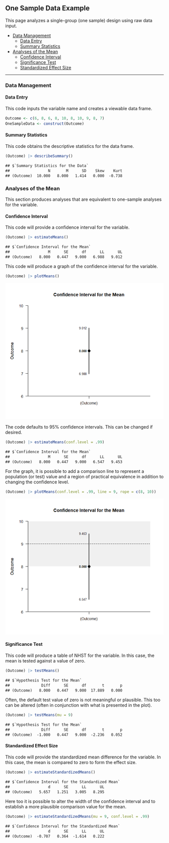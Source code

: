 
## One Sample Data Example

This page analyzes a single-group (one sample) design using raw data
input.

- [Data Management](#data-management)
  - [Data Entry](#data-entry)
  - [Summary Statistics](#summary-statistics)
- [Analyses of the Mean](#analyses-of-the-mean)
  - [Confidence Interval](#confidence-interval)
  - [Significance Test](#significance-test)
  - [Standardized Effect Size](#standardized-effect-size)

------------------------------------------------------------------------

### Data Management

#### Data Entry

This code inputs the variable name and creates a viewable data frame.

``` r
Outcome <- c(6, 8, 6, 8, 10, 8, 10, 9, 8, 7)
OneSampleData <- construct(Outcome)
```

#### Summary Statistics

This code obtains the descriptive statistics for the data frame.

``` r
(Outcome) |> describeSummary()
```

    ## $`Summary Statistics for the Data`
    ##                 N       M      SD    Skew    Kurt
    ## (Outcome)  10.000   8.000   1.414   0.000  -0.738

### Analyses of the Mean

This section produces analyses that are equivalent to one-sample
analyses for the variable.

#### Confidence Interval

This code will provide a confidence interval for the variable.

``` r
(Outcome) |> estimateMeans()
```

    ## $`Confidence Interval for the Mean`
    ##                 M      SE      df      LL      UL
    ## (Outcome)   8.000   0.447   9.000   6.988   9.012

This code will produce a graph of the confidence interval for the
variable.

``` r
(Outcome) |> plotMeans()
```

![](figures/OneSample-Data-MeansA-1.png)<!-- -->

The code defaults to 95% confidence intervals. This can be changed if
desired.

``` r
(Outcome) |> estimateMeans(conf.level = .99)
```

    ## $`Confidence Interval for the Mean`
    ##                 M      SE      df      LL      UL
    ## (Outcome)   8.000   0.447   9.000   6.547   9.453

For the graph, it is possible to add a comparison line to represent a
population (or test) value and a region of practical equivalence in
addition to changing the confidence level.

``` r
(Outcome) |> plotMeans(conf.level = .99, line = 9, rope = c(8, 10))
```

![](figures/OneSample-Data-MeansB-1.png)<!-- -->

#### Significance Test

This code will produce a table of NHST for the variable. In this case,
the mean is tested against a value of zero.

``` r
(Outcome) |> testMeans()
```

    ## $`Hypothesis Test for the Mean`
    ##              Diff      SE      df       t       p
    ## (Outcome)   8.000   0.447   9.000  17.889   0.000

Often, the default test value of zero is not meaningful or plausible.
This too can be altered (often in conjunction with what is presented in
the plot).

``` r
(Outcome) |> testMeans(mu = 9)
```

    ## $`Hypothesis Test for the Mean`
    ##              Diff      SE      df       t       p
    ## (Outcome)  -1.000   0.447   9.000  -2.236   0.052

#### Standardized Effect Size

This code will provide the standardized mean difference for the
variable. In this case, the mean is compared to zero to form the effect
size.

``` r
(Outcome) |> estimateStandardizedMeans()
```

    ## $`Confidence Interval for the Standardized Mean`
    ##                 d      SE      LL      UL
    ## (Outcome)   5.657   1.251   3.005   8.295

Here too it is possible to alter the width of the confidence interval
and to establish a more plausible comparison value for the mean.

``` r
(Outcome) |> estimateStandardizedMeans(mu = 9, conf.level = .99)
```

    ## $`Confidence Interval for the Standardized Mean`
    ##                 d      SE      LL      UL
    ## (Outcome)  -0.707   0.364  -1.614   0.222
